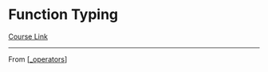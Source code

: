 # Function Typing
[Course Link]()

---
From [[_operators]]

[//begin]: # "Autogenerated link references for markdown compatibility"
[_operators]: _operators "Operators"
[//end]: # "Autogenerated link references"